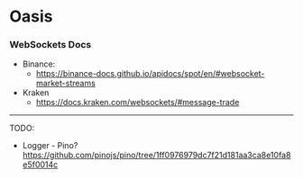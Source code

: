 # Oasis

### WebSockets Docs
* Binance:
  * https://binance-docs.github.io/apidocs/spot/en/#websocket-market-streams
* Kraken
  * https://docs.kraken.com/websockets/#message-trade
<hr>

TODO:
* Logger - Pino? https://github.com/pinojs/pino/tree/1ff0976979dc7f21d181aa3ca8e10fa8e5f0014c



